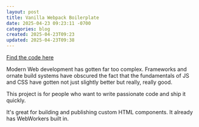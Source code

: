 ```yaml
---
layout: post
title: Vanilla Webpack Boilerplate
date: 2025-04-23 09:23:11 -0700
categories: blog
created: 2025-04-23T09:23
updated: 2025-04-23T09:38
---
```

[Find the code here](https://github.com/lnsy-dev/vanilla-webpack-boilerplate)

Modern Web development has gotten far too complex. Frameworks and ornate build systems have obscured the fact that the fundamentals of JS and CSS have gotten not just slightly better but really, really good.

This project is for people who want to write passionate code and ship it quickly.

It's great for building and publishing custom HTML components. It already has WebWorkers built in. 


